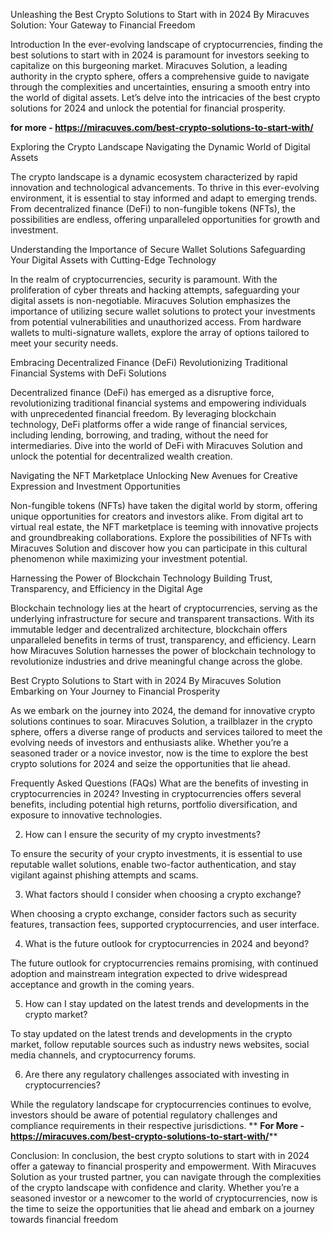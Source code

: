 Unleashing the Best Crypto Solutions to Start with in 2024 By Miracuves Solution: Your Gateway to Financial Freedom
 
Introduction
In the ever-evolving landscape of cryptocurrencies, finding the best solutions to start with in 2024 is paramount for investors seeking to capitalize on this burgeoning market. Miracuves Solution, a leading authority in the crypto sphere, offers a comprehensive guide to navigate through the complexities and uncertainties, ensuring a smooth entry into the world of digital assets. Let’s delve into the intricacies of the best crypto solutions for 2024 and unlock the potential for financial prosperity.
 
**for more - https://miracuves.com/best-crypto-solutions-to-start-with/**
 
 
Exploring the Crypto Landscape
Navigating the Dynamic World of Digital Assets
 
The crypto landscape is a dynamic ecosystem characterized by rapid innovation and technological advancements. To thrive in this ever-evolving environment, it is essential to stay informed and adapt to emerging trends. From decentralized finance (DeFi) to non-fungible tokens (NFTs), the possibilities are endless, offering unparalleled opportunities for growth and investment.
 
Understanding the Importance of Secure Wallet Solutions
Safeguarding Your Digital Assets with Cutting-Edge Technology
 
In the realm of cryptocurrencies, security is paramount. With the proliferation of cyber threats and hacking attempts, safeguarding your digital assets is non-negotiable. Miracuves Solution emphasizes the importance of utilizing secure wallet solutions to protect your investments from potential vulnerabilities and unauthorized access. From hardware wallets to multi-signature wallets, explore the array of options tailored to meet your security needs.
 
Embracing Decentralized Finance (DeFi)
Revolutionizing Traditional Financial Systems with DeFi Solutions
 
Decentralized finance (DeFi) has emerged as a disruptive force, revolutionizing traditional financial systems and empowering individuals with unprecedented financial freedom. By leveraging blockchain technology, DeFi platforms offer a wide range of financial services, including lending, borrowing, and trading, without the need for intermediaries. Dive into the world of DeFi with Miracuves Solution and unlock the potential for decentralized wealth creation.
 
 
Navigating the NFT Marketplace
Unlocking New Avenues for Creative Expression and Investment Opportunities
 
Non-fungible tokens (NFTs) have taken the digital world by storm, offering unique opportunities for creators and investors alike. From digital art to virtual real estate, the NFT marketplace is teeming with innovative projects and groundbreaking collaborations. Explore the possibilities of NFTs with Miracuves Solution and discover how you can participate in this cultural phenomenon while maximizing your investment potential.
 
Harnessing the Power of Blockchain Technology
Building Trust, Transparency, and Efficiency in the Digital Age
 
Blockchain technology lies at the heart of cryptocurrencies, serving as the underlying infrastructure for secure and transparent transactions. With its immutable ledger and decentralized architecture, blockchain offers unparalleled benefits in terms of trust, transparency, and efficiency. Learn how Miracuves Solution harnesses the power of blockchain technology to revolutionize industries and drive meaningful change across the globe.
 
Best Crypto Solutions to Start with in 2024 By Miracuves Solution
Embarking on Your Journey to Financial Prosperity
 
As we embark on the journey into 2024, the demand for innovative crypto solutions continues to soar. Miracuves Solution, a trailblazer in the crypto sphere, offers a diverse range of products and services tailored to meet the evolving needs of investors and enthusiasts alike. Whether you’re a seasoned trader or a novice investor, now is the time to explore the best crypto solutions for 2024 and seize the opportunities that lie ahead.
 
 
Frequently Asked Questions (FAQs)
What are the benefits of investing in cryptocurrencies in 2024?
Investing in cryptocurrencies offers several benefits, including potential high returns, portfolio diversification, and exposure to innovative technologies.
 
2. How can I ensure the security of my crypto investments?
 
To ensure the security of your crypto investments, it is essential to use reputable wallet solutions, enable two-factor authentication, and stay vigilant against phishing attempts and scams.
 
3. What factors should I consider when choosing a crypto exchange?
 
When choosing a crypto exchange, consider factors such as security features, transaction fees, supported cryptocurrencies, and user interface.
 
4. What is the future outlook for cryptocurrencies in 2024 and beyond?
 
The future outlook for cryptocurrencies remains promising, with continued adoption and mainstream integration expected to drive widespread acceptance and growth in the coming years.
 
5. How can I stay updated on the latest trends and developments in the crypto market?
 
To stay updated on the latest trends and developments in the crypto market, follow reputable sources such as industry news websites, social media channels, and cryptocurrency forums.
 
 
6. Are there any regulatory challenges associated with investing in cryptocurrencies?
 
While the regulatory landscape for cryptocurrencies continues to evolve, investors should be aware of potential regulatory challenges and compliance requirements in their respective jurisdictions.
 **
**For More - https://miracuves.com/best-crypto-solutions-to-start-with/****
 
Conclusion:
In conclusion, the best crypto solutions to start with in 2024 offer a gateway to financial prosperity and empowerment. With Miracuves Solution as your trusted partner, you can navigate through the complexities of the crypto landscape with confidence and clarity. Whether you’re a seasoned investor or a newcomer to the world of cryptocurrencies, now is the time to seize the opportunities that lie ahead and embark on a journey towards financial freedom
